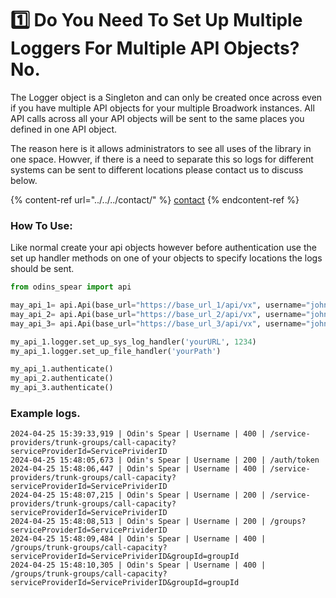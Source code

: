 # 1️⃣ Do You Need To Set Up Multiple Loggers For Multiple API Objects? No.

The Logger object is a Singleton and can only be created once across even if you have multiple API objects for your multiple Broadwork instances. All API calls across all your API objects will be sent to the same places you defined in one API object.&#x20;

The reason here is it allows administrators to see all uses of the library in one space. Howver, if there is a need to separate this so logs for different systems can be sent to different locations please contact us to discuss below.

{% content-ref url="../../../contact/" %}
[contact](../../../contact/)
{% endcontent-ref %}

### How To Use:

Like normal create your api objects however before authentication use the set up handler methods on one of your objects to specify locations the logs should be sent.&#x20;

```python
from odins_spear import api

may_api_1= api.Api(base_url="https://base_url_1/api/vx", username="john.smith", password="ODIN_INSTANCE_1")
may_api_2= api.Api(base_url="https://base_url_2/api/vx", username="john.smith", password="ODIN_INSTANCE_2")
may_api_3= api.Api(base_url="https://base_url_3/api/vx", username="john.smith", password="ODIN_INSTANCE_3")

my_api_1.logger.set_up_sys_log_handler('yourURL', 1234)
my_api_1.logger.set_up_file_handler('yourPath')

my_api_1.authenticate()
my_api_2.authenticate()
my_api_3.authenticate()
```

### Example logs.

```log
2024-04-25 15:39:33,919 | Odin's Spear | Username | 400 | /service-providers/trunk-groups/call-capacity?serviceProviderId=ServicePrividerID
2024-04-25 15:48:05,673 | Odin's Spear | Username | 200 | /auth/token
2024-04-25 15:48:06,447 | Odin's Spear | Username | 400 | /service-providers/trunk-groups/call-capacity?serviceProviderId=ServicePrividerID
2024-04-25 15:48:07,215 | Odin's Spear | Username | 200 | /service-providers/trunk-groups/call-capacity?serviceProviderId=ServicePrividerID
2024-04-25 15:48:08,513 | Odin's Spear | Username | 200 | /groups?serviceProviderId=ServicePrividerID
2024-04-25 15:48:09,484 | Odin's Spear | Username | 400 | /groups/trunk-groups/call-capacity?serviceProviderId=ServicePrividerID&groupId=groupId
2024-04-25 15:48:10,305 | Odin's Spear | Username | 400 | /groups/trunk-groups/call-capacity?serviceProviderId=ServicePrividerID&groupId=groupId
```

